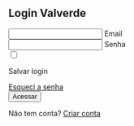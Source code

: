 <!DOCTYPE html>
<!-- coding by helpme_coder -->
<html>

<head>
    <meta charset="UTF-8" />
    <meta name="viewport" content="width=device-width, initial-scale=1.0" />
    <title>Login Valverde</title>
    <link rel="stylesheet" href="style.css" />
</head>

<body>
    <div class="container">
        <form action="#">
            <h2>Login Valverde</h2>
            <div class="input-field">
                <input type="text" required />
                <label>Email</label>
            </div>
            <div class="input-field">
                <input type="Senha" required />
                <label>Senha</label>
            </div>
            <div class="forget">
                <label for="Salvar-login">
                    <input type="checkbox" id="Salvar-login" />
                    <p>Salvar login</p>
                </label>
                <a href="#">Esqueci a senha</a>
            </div>
            <button type="submit">Acessar</button>
            <div class="Criar conta">
                <p>Não tem conta? <a href="#">Criar conta</a></p>
            </div>
        </form>
    </div>
</body>

</html>

